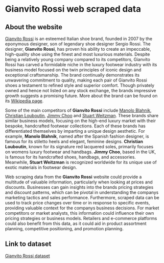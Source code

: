 # Gianvito Rossi web scraped data 

## About the website

[Gianvito Rossi](https://www.gianvitorossi.com/) is an esteemed Italian shoe brand, founded in 2007 by the eponymous designer, son of legendary shoe designer Sergio Rossi. The designer, **Gianvito Rossi**, has proven his ability to create an impeccable, high-quality shoe using the finest and most luxurious materials. Despite being a relatively young company compared to its competitors, Gianvito Rossi has carved a formidable niche in the luxury footwear industry with its business model focused on the twin principles of iconic design and exceptional craftsmanship. The brand continually demonstrates its unwavering commitment to quality, making each pair of Gianvito Rossi shoes a testament to refined style and superior comfort. Though privately owned and hence not listed on any stock exchange, the brands impressive growth suggests a promising future. More about the brand can be found on its [Wikipedia page](https://en.wikipedia.org/wiki/Gianvito_Rossi).

Some of the main competitors of **Gianvito Rossi** include [Manolo Blahnik](https://www.manoloblahnik.com/us), [Christian Louboutin](https://us.christianlouboutin.com/us_en/), [Jimmy Choo](https://us.jimmychoo.com/en/home) and [Stuart Weitzman](https://www.stuartweitzman.com/). These brands share similar business models, focusing on the high-end luxury market with their bespoke, handcrafted footwear collections. Each of these brands has differentiated themselves by imparting a unique design aesthetic. For example, **Manolo Blahnik**, named after the Spanish fashion designer, is famous for its stiletto heels and elegant, feminine designs. **Christian Louboutin**, known for its signature red lacquered soles, primarily focuses on womens luxury footwear and handbags. **Jimmy Choo**, based in the UK, is famous for its handcrafted shoes, handbags, and accessories. Meanwhile, **Stuart Weitzman** is recognized worldwide for its unique use of exotic materials in footwear design.

Web scraping data from the **Gianvito Rossi** website could provide a multitude of valuable information, particularly when looking at prices and discounts. Businesses can gain insights into the brands pricing strategies and discount patterns, which can be pivotal in understanding the companys marketing tactics and sales performance. Furthermore, scraped data can be used to track price changes over time or in response to specific events, providing valuable context for the companys business decisions. For market competitors or market analysts, this information could influence their own pricing strategies or business models. Retailers and e-commerce platforms could also benefit from this data, as it could aid in product assortment planning, competitive positioning, and promotion planning.


## Link to **dataset**

[Gianvito Rossi dataset](https://www.databoutique.com/buy-data-list-subset/Gianvito%20Rossi%20web%20scraped%20data/r/recPsXa2MM6VTkVjp)

